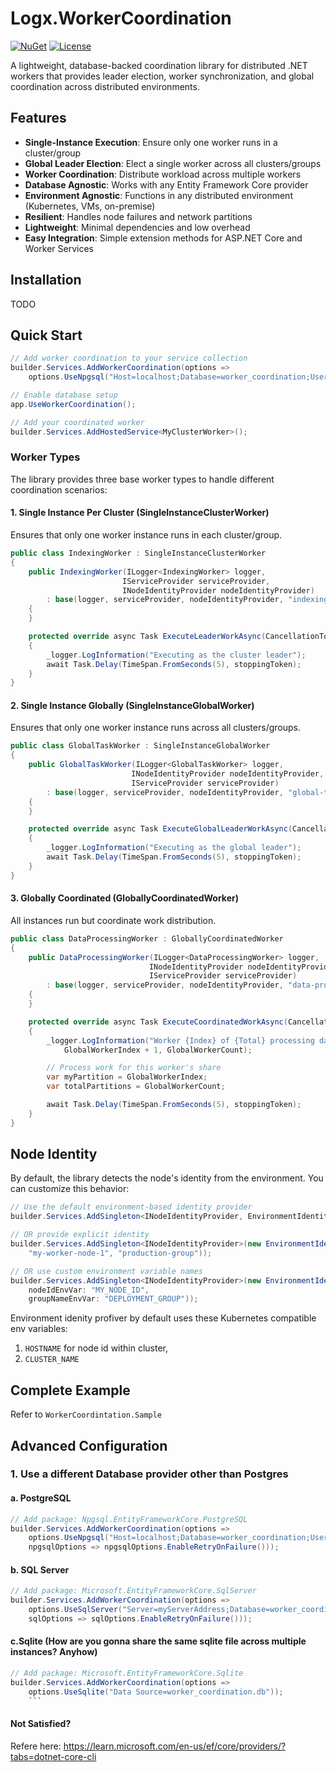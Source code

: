 # Logx.WorkerCoordination

[![NuGet](https://img.shields.io/nuget/v/Logx.WorkerCoordination.svg)](https://www.nuget.org/packages/Logx.WorkerCoordination/)
[![License](https://img.shields.io/badge/license-Unlicensed-green.svg)](https://github.com/sooryakiran/Logx.WorkerCoordination/blob/main/LICENSE)

A lightweight, database-backed coordination library for distributed .NET workers that provides leader election, worker synchronization, and global coordination across distributed environments.

## Features

- **Single-Instance Execution**: Ensure only one worker runs in a cluster/group
- **Global Leader Election**: Elect a single worker across all clusters/groups
- **Worker Coordination**: Distribute workload across multiple workers
- **Database Agnostic**: Works with any Entity Framework Core provider
- **Environment Agnostic**: Functions in any distributed environment (Kubernetes, VMs, on-premise)
- **Resilient**: Handles node failures and network partitions
- **Lightweight**: Minimal dependencies and low overhead
- **Easy Integration**: Simple extension methods for ASP.NET Core and Worker Services

## Installation

TODO

<!-- ```bash
dotnet add package Logx.WorkerCoordination
``` -->

## Quick Start

```C#
// Add worker coordination to your service collection
builder.Services.AddWorkerCoordination(options =>
    options.UseNpgsql("Host=localhost;Database=worker_coordination;Username=user;Password=pw"));

// Enable database setup
app.UseWorkerCoordination();

// Add your coordinated worker
builder.Services.AddHostedService<MyClusterWorker>();
```

### Worker Types

The library provides three base worker types to handle different coordination scenarios:

#### 1. Single Instance Per Cluster (SingleInstanceClusterWorker)

Ensures that only one worker instance runs in each cluster/group.

```C#
public class IndexingWorker : SingleInstanceClusterWorker
{
    public IndexingWorker(ILogger<IndexingWorker> logger,
                         IServiceProvider serviceProvider,
                         INodeIdentityProvider nodeIdentityProvider)
        : base(logger, serviceProvider, nodeIdentityProvider, "indexing-worker")
    {
    }

    protected override async Task ExecuteLeaderWorkAsync(CancellationToken stoppingToken)
    {
        _logger.LogInformation("Executing as the cluster leader");
        await Task.Delay(TimeSpan.FromSeconds(5), stoppingToken);
    }
}
```

#### 2. Single Instance Globally (SingleInstanceGlobalWorker)

Ensures that only one worker instance runs across all clusters/groups.

```C#
public class GlobalTaskWorker : SingleInstanceGlobalWorker
{
    public GlobalTaskWorker(ILogger<GlobalTaskWorker> logger,
                           INodeIdentityProvider nodeIdentityProvider,
                           IServiceProvider serviceProvider)
        : base(logger, serviceProvider, nodeIdentityProvider, "global-task")
    {
    }

    protected override async Task ExecuteGlobalLeaderWorkAsync(CancellationToken stoppingToken)
    {
        _logger.LogInformation("Executing as the global leader");
        await Task.Delay(TimeSpan.FromSeconds(5), stoppingToken);
    }
}
```

#### 3. Globally Coordinated (GloballyCoordinatedWorker)

All instances run but coordinate work distribution.

```C#
public class DataProcessingWorker : GloballyCoordinatedWorker
{
    public DataProcessingWorker(ILogger<DataProcessingWorker> logger,
                               INodeIdentityProvider nodeIdentityProvider,
                               IServiceProvider serviceProvider)
        : base(logger, serviceProvider, nodeIdentityProvider, "data-processor")
    {
    }

    protected override async Task ExecuteCoordinatedWorkAsync(CancellationToken stoppingToken)
    {
        _logger.LogInformation("Worker {Index} of {Total} processing data",
            GlobalWorkerIndex + 1, GlobalWorkerCount);

        // Process work for this worker's share
        var myPartition = GlobalWorkerIndex;
        var totalPartitions = GlobalWorkerCount;

        await Task.Delay(TimeSpan.FromSeconds(5), stoppingToken);
    }
}
```

## Node Identity

By default, the library detects the node's identity from the environment. You can customize this behavior:

```C#
// Use the default environment-based identity provider
builder.Services.AddSingleton<INodeIdentityProvider, EnvironmentIdentityProvider>();

// OR provide explicit identity
builder.Services.AddSingleton<INodeIdentityProvider>(new EnvironmentIdentityProvider(
    "my-worker-node-1", "production-group"));

// OR use custom environment variable names
builder.Services.AddSingleton<INodeIdentityProvider>(new EnvironmentIdentityProvider(
    nodeIdEnvVar: "MY_NODE_ID",
    groupNameEnvVar: "DEPLOYMENT_GROUP"));
```

Environment idenity profiver by default uses these Kubernetes compatible env variables:

1. `HOSTNAME` for node id within cluster,
2. `CLUSTER_NAME`

## Complete Example

Refer to `WorkerCoordintation.Sample`

## Advanced Configuration

### 1. Use a different Database provider other than Postgres

#### a. PostgreSQL

```C#
// Add package: Npgsql.EntityFrameworkCore.PostgreSQL
builder.Services.AddWorkerCoordination(options =>
    options.UseNpgsql("Host=localhost;Database=worker_coordination;Username=user;Password=pw",
    npgsqlOptions => npgsqlOptions.EnableRetryOnFailure()));
```

#### b. SQL Server

```C#
// Add package: Microsoft.EntityFrameworkCore.SqlServer
builder.Services.AddWorkerCoordination(options =>
    options.UseSqlServer("Server=myServerAddress;Database=worker_coordination;User Id=user;Password=pw;",
    sqlOptions => sqlOptions.EnableRetryOnFailure()));
```

#### c.Sqlite (How are you gonna share the same sqlite file across multiple instances? Anyhow)

````C#
// Add package: Microsoft.EntityFrameworkCore.Sqlite
builder.Services.AddWorkerCoordination(options =>
    options.UseSqlite("Data Source=worker_coordination.db"));
    ```
````
#### Not Satisfied?
Refere here: https://learn.microsoft.com/en-us/ef/core/providers/?tabs=dotnet-core-cli